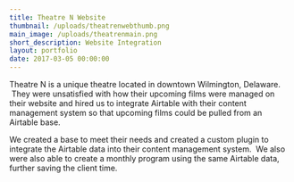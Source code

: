 ```yaml
---
title: Theatre N Website
thumbnail: /uploads/theatrenwebthumb.png
main_image: /uploads/theatrenmain.png
short_description: Website Integration
layout: portfolio
date: 2017-03-05 00:00:00
---
```



Theatre N is a unique theatre located in downtown Wilmington, Delaware.  They were unsatisfied with how their upcoming films were managed on their website and hired us to integrate Airtable with their content management system so that upcoming films could be pulled from an Airtable base.

We created a base to meet their needs and created a custom plugin to integrate the Airtable data into their content management system.  We also were also able to create a monthly program using the same Airtable data, further saving the client time.